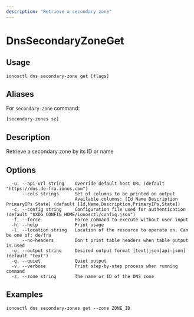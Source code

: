 ```yaml
---
description: "Retrieve a secondary zone"
---
```


# DnsSecondaryZoneGet

## Usage

```text
ionosctl dns secondary-zone get [flags]
```

## Aliases

For `secondary-zone` command:

```text
[secondary-zones sz]
```

## Description

Retrieve a secondary zone by its ID or name

## Options

```text
  -u, --api-url string    Override default host URL (default "https://dns.de-fra.ionos.com")
      --cols strings      Set of columns to be printed on output 
                          Available columns: [Id Name Description PrimaryIPs State] (default [Id,Name,Description,PrimaryIPs,State])
  -c, --config string     Configuration file used for authentication (default "$XDG_CONFIG_HOME/ionosctl/config.json")
  -f, --force             Force command to execute without user input
  -h, --help              Print usage
  -l, --location string   Location of the resource to operate on. Can be one of: de/fra
      --no-headers        Don't print table headers when table output is used
  -o, --output string     Desired output format [text|json|api-json] (default "text")
  -q, --quiet             Quiet output
  -v, --verbose           Print step-by-step process when running command
  -z, --zone string       The name or ID of the DNS zone
```

## Examples

```text
ionosctl dns secondary-zones get --zone ZONE_ID
```

